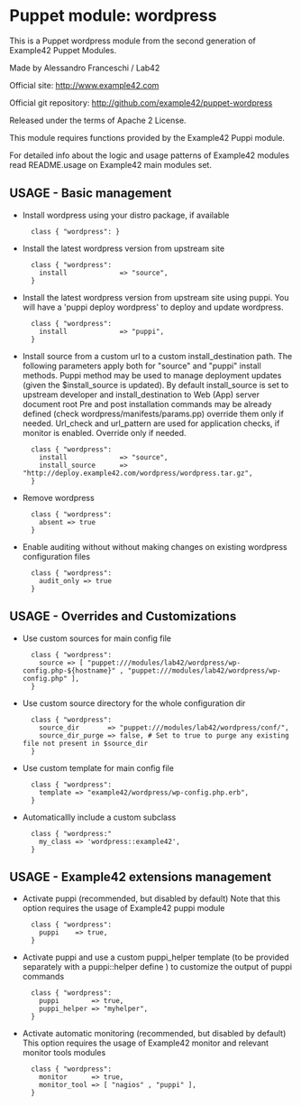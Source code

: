 # Puppet module: wordpress

This is a Puppet wordpress module from the second generation of Example42 Puppet Modules.

Made by Alessandro Franceschi / Lab42

Official site: http://www.example42.com

Official git repository: http://github.com/example42/puppet-wordpress

Released under the terms of Apache 2 License.

This module requires functions provided by the Example42 Puppi module.

For detailed info about the logic and usage patterns of Example42 modules read README.usage on Example42 main modules set.

## USAGE - Basic management

* Install wordpress using your distro package, if available

        class { "wordpress": }

* Install the latest wordpress version from upstream site

        class { "wordpress":
          install             => "source",
        }

* Install the latest wordpress version from upstream site using puppi. 
  You will have a 'puppi deploy wordpress' to deploy and update wordpress.

        class { "wordpress":
          install             => "puppi",
        }

* Install source from a custom url to a custom install_destination path.
  The following parameters apply both for "source" and "puppi" install methods.
  Puppi method may be used to manage deployment updates (given the $install_source is updated).
  By default install_source is set to upstream developer and install_destination to Web (App) server document root
  Pre and post installation commands may be already defined (check wordpress/manifests/params.pp) override them only if needed.
  Url_check and url_pattern are used for application checks, if monitor is enabled. Override only if needed.

        class { "wordpress":
          install             => "source",
          install_source      => "http://deploy.example42.com/wordpress/wordpress.tar.gz",
        }

* Remove wordpress

        class { "wordpress":
          absent => true
        }

* Enable auditing without without making changes on existing wordpress configuration files

        class { "wordpress":
          audit_only => true
        }


## USAGE - Overrides and Customizations
* Use custom sources for main config file 

        class { "wordpress":
          source => [ "puppet:///modules/lab42/wordpress/wp-config.php-${hostname}" , "puppet:///modules/lab42/wordpress/wp-config.php" ], 
        }


* Use custom source directory for the whole configuration dir

        class { "wordpress":
          source_dir       => "puppet:///modules/lab42/wordpress/conf/",
          source_dir_purge => false, # Set to true to purge any existing file not present in $source_dir
        }

* Use custom template for main config file 

        class { "wordpress":
          template => "example42/wordpress/wp-config.php.erb",      
        }

* Automaticallly include a custom subclass

        class { "wordpress:"
          my_class => 'wordpress::example42',
        }


## USAGE - Example42 extensions management 
* Activate puppi (recommended, but disabled by default)
  Note that this option requires the usage of Example42 puppi module

        class { "wordpress": 
          puppi    => true,
        }

* Activate puppi and use a custom puppi_helper template (to be provided separately with
  a puppi::helper define ) to customize the output of puppi commands 

        class { "wordpress":
          puppi        => true,
          puppi_helper => "myhelper", 
        }

* Activate automatic monitoring (recommended, but disabled by default)
  This option requires the usage of Example42 monitor and relevant monitor tools modules

        class { "wordpress":
          monitor      => true,
          monitor_tool => [ "nagios" , "puppi" ],
        }

